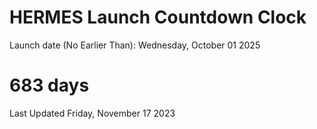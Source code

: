 # HERMES Launch Countdown Clock

Launch date (No Earlier Than): Wednesday, October 01 2025
# 683 days

Last Updated Friday, November 17 2023